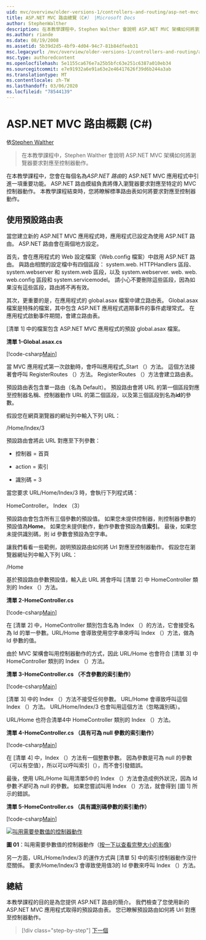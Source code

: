 ```yaml
---
uid: mvc/overview/older-versions-1/controllers-and-routing/asp-net-mvc-routing-overview-cs
title: ASP.NET MVC 路由總覽（C#） |Microsoft Docs
author: StephenWalther
description: 在本教學課程中，Stephen Walther 會說明 ASP.NET MVC 架構如何將瀏覽器要求對應至控制器動作。
ms.author: riande
ms.date: 08/19/2008
ms.assetid: 5b39d2d5-4bf9-4d04-94c7-81b84dfeeb31
msc.legacyurl: /mvc/overview/older-versions-1/controllers-and-routing/asp-net-mvc-routing-overview-cs
msc.type: authoredcontent
ms.openlocfilehash: 5e1155ca676e7a25b5bfc63e251c6387a010eb34
ms.sourcegitcommit: e7e91932a6e91a63e2e46417626f39d6b244a3ab
ms.translationtype: MT
ms.contentlocale: zh-TW
ms.lasthandoff: 03/06/2020
ms.locfileid: "78544139"
---
```

# <a name="aspnet-mvc-routing-overview-c"></a>ASP.NET MVC 路由概觀 (C#)

依[Stephen Walther](https://github.com/StephenWalther)

> 在本教學課程中，Stephen Walther 會說明 ASP.NET MVC 架構如何將瀏覽器要求對應至控制器動作。

在本教學課程中，您會在每個名為*ASP.NET 路由*的 ASP.NET MVC 應用程式中引進一項重要功能。 ASP.NET 路由模組負責將傳入瀏覽器要求對應至特定的 MVC 控制器動作。 本教學課程結束時，您將瞭解標準路由表如何將要求對應至控制器動作。

## <a name="using-the-default-route-table"></a>使用預設路由表

當您建立新的 ASP.NET MVC 應用程式時，應用程式已設定為使用 ASP.NET 路由。 ASP.NET 路由會在兩個地方設定。

首先，會在應用程式的 Web 設定檔案（Web.config 檔案）中啟用 ASP.NET 路由。 與路由相關的設定檔中有四個區段： system.web. HTTPHandlers 區段、system.webserver 和 system.web 區段，以及 system.webserver. web. web. web.config 區段和 system.servicemodel。 請小心不要刪除這些區段，因為如果沒有這些區段，路由將不再有效。

其次，更重要的是，在應用程式的 global.asax 檔案中建立路由表。 Global.asax 檔案是特殊的檔案，其中包含 ASP.NET 應用程式週期事件的事件處理常式。 在應用程式啟動事件期間，會建立路由表。

[清單 1] 中的檔案包含 ASP.NET MVC 應用程式的預設 global.asax 檔案。

**清單 1-Global.asax.cs**

[!code-csharp[Main](asp-net-mvc-routing-overview-cs/samples/sample1.cs)]

當 MVC 應用程式第一次啟動時，會呼叫應用程式\_Start （）方法。 這個方法接著會呼叫 RegisterRoutes （）方法。 RegisterRoutes （）方法會建立路由表。

預設路由表包含單一路由（名為 Default）。 預設路由會將 URL 的第一個區段對應至控制器名稱、控制器動作 URL 的第二個區段，以及第三個區段到名為**id**的參數。

假設您在網頁瀏覽器的網址列中輸入下列 URL：

/Home/Index/3

預設路由會將此 URL 對應至下列參數：

- 控制器 = 首頁

- action = 索引

- 識別碼 = 3

當您要求 URL/Home/Index/3 時，會執行下列程式碼：

HomeController。 Index （3）

預設路由會包含所有三個參數的預設值。 如果您未提供控制器，則控制器參數的預設值為**Home**。 如果您未提供動作，動作參數會預設為值**索引**。 最後，如果您未提供識別碼，則 id 參數會預設為空字串。

讓我們看看一些範例，說明預設路由如何將 Url 對應至控制器動作。 假設您在瀏覽器網址列中輸入下列 URL：

/Home

基於預設路由參數預設值，輸入此 URL 將會呼叫 [清單 2] 中 HomeController 類別的 Index （）方法。

**清單 2-HomeController.cs**

[!code-csharp[Main](asp-net-mvc-routing-overview-cs/samples/sample2.cs)]

在 [清單 2] 中，HomeController 類別包含名為 Index （）的方法，它會接受名為 Id 的單一參數。URL/Home 會導致使用空字串來呼叫 Index （）方法，做為 Id 參數的值。

由於 MVC 架構會叫用控制器動作的方式，因此 URL/Home 也會符合 [清單 3] 中 HomeController 類別的 Index （）方法。

**清單 3-HomeController.cs （不含參數的索引動作）**

[!code-csharp[Main](asp-net-mvc-routing-overview-cs/samples/sample3.cs)]

[清單 3] 中的 Index （）方法不接受任何參數。 URL/Home 會導致呼叫這個 Index （）方法。 URL/Home/Index/3 也會叫用這個方法（忽略識別碼）。

URL/Home 也符合清單4中 HomeController 類別的 Index （）方法。

**清單 4-HomeController.cs （具有可為 null 參數的索引動作）**

[!code-csharp[Main](asp-net-mvc-routing-overview-cs/samples/sample4.cs)]

在 [清單 4] 中，Index （）方法有一個整數參數。 因為參數是可為 null 的參數（可以有空值），所以可以呼叫索引（），而不會引發錯誤。

最後，使用 URL/Home 叫用清單5中的 Index （）方法會造成例外狀況，因為 Id 參數*不是*可為 null 的參數。 如果您嘗試叫用 Index （）方法，就會得到 [圖 1] 所示的錯誤。

**清單 5-HomeController.cs （具有識別碼參數的索引動作）**

[!code-csharp[Main](asp-net-mvc-routing-overview-cs/samples/sample5.cs)]

[![叫用需要參數值的控制器動作](asp-net-mvc-routing-overview-cs/_static/image1.jpg)](asp-net-mvc-routing-overview-cs/_static/image1.png)

**圖 01**：叫用需要參數值的控制器動作（[按一下以查看完整大小的影像](asp-net-mvc-routing-overview-cs/_static/image2.png)）

另一方面，URL/Home/Index/3 的運作方式與 [清單 5] 中的索引控制器動作沒什麼關係。 要求/Home/Index/3 會導致使用值3的 Id 參數來呼叫 Index （）方法。

## <a name="summary"></a>總結

本教學課程的目的是為您提供 ASP.NET 路由的簡介。 我們檢查了您使用新的 ASP.NET MVC 應用程式取得的預設路由表。 您已瞭解預設路由如何將 Url 對應至控制器動作。

> [!div class="step-by-step"]
> [下一個](understanding-action-filters-cs.md)

